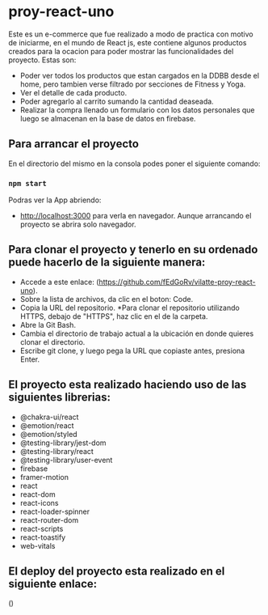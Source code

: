 # proy-react-uno
Este es un e-commerce que fue realizado a modo de practica con motivo de iniciarme, en el mundo de React js, este contiene algunos productos creados para la ocacion para poder mostrar las funcionalidades del proyecto. 
Estas son: 
* Poder ver todos los productos que estan cargados en la DDBB desde el home, pero tambien verse filtrado por secciones de Fitness y Yoga.
* Ver el detalle de cada producto.
* Poder agregarlo al carrito sumando la cantidad deaseada.
* Realizar la compra llenado un formulario con los datos personales que luego se almacenan en la base de datos en firebase.

## Para arrancar el proyecto

En el directorio del mismo en la consola podes poner el siguiente comando:

### `npm start`

Podras ver la App abriendo:
 * [http://localhost:3000](http://localhost:3000) para verla en navegador.
Aunque arrancando el proyecto se abrira solo navegador.

## Para clonar el proyecto y tenerlo en su ordenado puede hacerlo de la siguiente manera:
* Accede a este enlace:
  (https://github.com/fEdGoRv/vilatte-proy-react-uno).
* Sobre la lista de archivos, da clic en el boton: Code.
* Copia la URL del repositorio.
    *Para clonar el repositorio utilizando HTTPS, debajo de "HTTPS", haz clic en el de la carpeta.
* Abre la Git Bash.
* Cambia el directorio de trabajo actual a la ubicación en donde quieres clonar el directorio.
* Escribe git clone, y luego pega la URL que copiaste antes, presiona Enter.

## El proyecto esta realizado haciendo uso de las siguientes librerias:
* @chakra-ui/react
* @emotion/react
* @emotion/styled
* @testing-library/jest-dom
* @testing-library/react
* @testing-library/user-event
* firebase
* framer-motion
* react
* react-dom
* react-icons
* react-loader-spinner
* react-router-dom
* react-scripts
* react-toastify
* web-vitals

## El deploy del proyecto esta realizado en el siguiente enlace:
 ()



